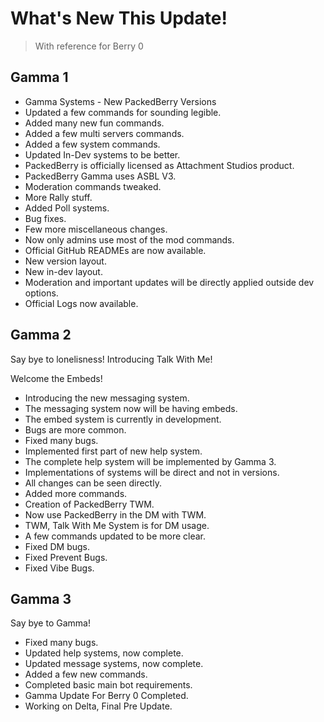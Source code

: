 # **What's New This Update!**
> With reference for Berry 0

## Gamma 1

- Gamma Systems - New PackedBerry Versions
- Updated a few commands for sounding legible.
- Added many new fun commands.
- Added a few multi servers commands.
- Added a few system commands.
- Updated In-Dev systems to be better.
- PackedBerry is officially licensed as Attachment Studios product.
- PackedBerry Gamma uses ASBL V3.
- Moderation commands tweaked.
- More Rally stuff.
- Added Poll systems.
- Bug fixes.
- Few more miscellaneous changes.
- Now only admins use most of the mod commands.
- Official GitHub READMEs are now available.
- New version layout.
- New in-dev layout.
- Moderation and important updates will be directly applied outside dev options.
- Official Logs now available.

## Gamma 2

Say bye to lonelisness!
Introducing Talk With Me!

Welcome the Embeds!

- Introducing the new messaging system.
- The messaging system now will be having embeds.
- The embed system is currently in development.
- Bugs are more common.
- Fixed many bugs.
- Implemented first part of new help system.
- The complete help system will be implemented by Gamma 3.
- Implementations of systems will be direct and not in versions.
- All changes can be seen directly.
- Added more commands.
- Creation of PackedBerry TWM.
- Now use PackedBerry in the DM with TWM.
- TWM, Talk With Me System is for DM usage.
- A few commands updated to be more clear.
- Fixed DM bugs.
- Fixed Prevent Bugs.
- Fixed Vibe Bugs.

## Gamma 3

Say bye to Gamma!

- Fixed many bugs.
- Updated help systems, now complete.
- Updated message systems, now complete.
- Added a few new commands.
- Completed basic main bot requirements.
- Gamma Update For Berry 0 Completed.
- Working on Delta, Final Pre Update.
